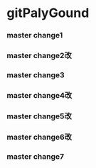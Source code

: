 # gitPalyGound
### master change1
### master change2改
### master change3
### master change4改
### master change5改
### master change6改
### master change7
